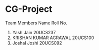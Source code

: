# CG-Project
Team Members
     Name                   Roll No. 
1. Yash Jain                20UCS237
2. KRISHAN KUMAR AGRAWAL    20UCS100
3. Joshal Joshi             20UCS092
